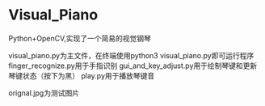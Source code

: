 # Visual_Piano
Python+OpenCV,实现了一个简易的视觉钢琴

visual_piano.py为主文件，在终端使用python3 visual_piano.py即可运行程序
finger_recognize.py用于手指识别
gui_and_key_adjust.py用于绘制琴键和更新琴键状态（按下为黑）
play.py用于播放琴键音

orignal.jpg为测试图片

